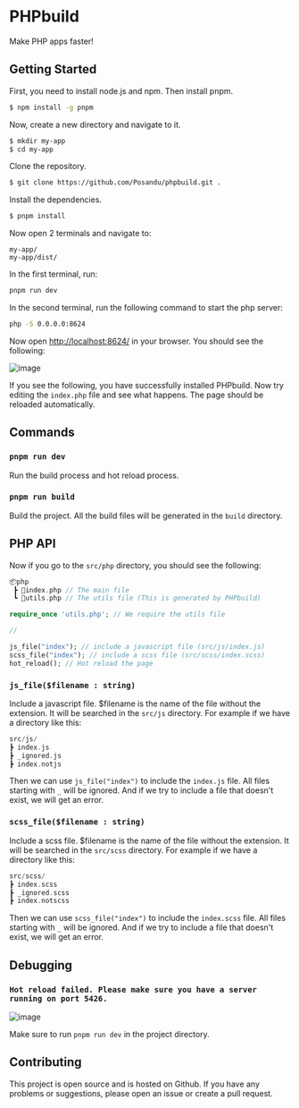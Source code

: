 # PHPbuild
Make PHP apps faster!

## Getting Started
First, you need to install node.js and npm. Then install pnpm.

```bash
$ npm install -g pnpm
```

Now, create a new directory and navigate to it.

```bash
$ mkdir my-app
$ cd my-app
```

Clone the repository.

```bash
$ git clone https://github.com/Posandu/phpbuild.git .
```

Install the dependencies.

```bash
$ pnpm install
```

Now open 2 terminals and navigate to:

```
my-app/
my-app/dist/
```

In the first terminal, run:

```bash
pnpm run dev
```

In the second terminal, run the following command to start the php server:

```bash
php -S 0.0.0.0:8624
```

Now open [http://localhost:8624/](http://localhost:8624/) in your browser. You should see the following:

![image](https://user-images.githubusercontent.com/76736580/166134295-0603855b-d265-4582-b6bf-303173fb8d64.png)

If you see the following, you have successfully installed PHPbuild. Now try editing the `index.php` file and see what happens. The page should be reloaded automatically.

## Commands
### `pnpm run dev`
Run the build process and hot reload process.

### `pnpm run build`
Build the project. All the build files will be generated in the `build` directory.

## PHP API
Now if you go to the `src/php` directory, you should see the following:

```php
📦php
 ┣ 📜index.php // The main file
 ┗ 📜utils.php // The utils file (This is generated by PHPbuild)
```

```php
require_once 'utils.php'; // We require the utils file

//

js_file("index"); // include a javascript file (src/js/index.js)
scss_file("index"); // include a scss file (src/scss/index.scss)
hot_reload(); // Hot reload the page
```

### `js_file($filename : string)`
Include a javascript file.
\$filename is the name of the file without the extension. It will be searched in the `src/js` directory. For example if we have a directory like this:

```php
src/js/
┣ index.js
┣ _ignored.js
┣ index.notjs
```

Then we can use `js_file("index")` to include the `index.js` file. All files starting with `_` will be ignored. And if we try to include a file that doesn't exist, we will get an error.

### `scss_file($filename : string)`
Include a scss file.
\$filename is the name of the file without the extension. It will be searched in the `src/scss` directory. For example if we have a directory like this:

```php
src/scss/
┣ index.scss
┣ _ignored.scss
┣ index.notscss
```

Then we can use `scss_file("index")` to include the `index.scss` file. All files starting with `_` will be ignored. And if we try to include a file that doesn't exist, we will get an error.

## Debugging

### `Hot reload failed. Please make sure you have a server running on port 5426.`
![image](https://user-images.githubusercontent.com/76736580/165697714-ca811172-67cd-4739-b246-3be21e739fc0.png)

Make sure to run `pnpm run dev` in the project directory.

## Contributing
This project is open source and is hosted on Github. If you have any problems or suggestions, please open an issue or create a pull request.